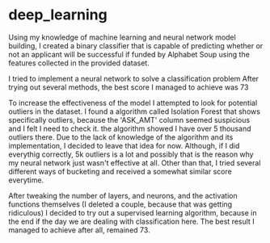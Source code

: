 # deep_learning
Using my knowledge of machine learning and neural network model building, I created a binary classifier that is capable of predicting whether or not an applicant will be successful if funded by Alphabet Soup using the features collected in the provided dataset.

I tried to implement a neural network to solve a classification problem
After trying out several methods, the best score I managed to achieve was 73

To increase the effectiveness of the model I attempted to look for potential outliers in the dataset. 
I found a algorithm called Isolation Forest that shows specifically outliers, because the 'ASK_AMT' column seemed suspicious
and I felt I need to check it. 
the algorithm showed I have over 5 thousand outliers there. Due to the lack of knowledge of the algorithm and its implementation, I decided to leave that idea for now. Although, if I did everythig correctly, 5k outliers is a lot and possibly that is the reason why my neural network just wasn't effective at all. 
Other than that, I tried several different ways of bucketing and received a somewhat similar score everytime. 

After tweaking the number of layers, and neurons, and the activation functions themselves (I deleted a couple, because that was getting ridiculous) I decided to try out a supervised learning algorithm, because in the end if the day we are dealing with classification here. 
The best result I managed to achieve after all, remained 73. 


